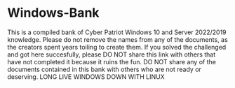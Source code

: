 # Windows-Bank

This is a compiled bank of Cyber Patriot Windows 10 and Server 2022/2019 knowledge. Please do not remove the names from any of the documents, as the creators spent years toiling to create them. If you solved the challenged and got here succesfully, please DO NOT share this link with others that have not completed it because it ruins the fun. DO NOT share any of the documents contained in this bank with others who are not ready or deserving. LONG LIVE WINDOWS DOWN WITH LINUX
